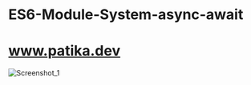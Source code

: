 # ES6-Module-System-async-await
# www.patika.dev
![Screenshot_1](https://user-images.githubusercontent.com/87265009/168487383-cb27ef84-f35a-444b-82fc-dfc90ccc796c.jpg)
